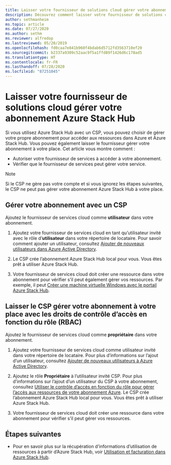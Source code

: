```yaml
---
title: Laisser votre fournisseur de solutions cloud gérer votre abonnement Azure Stack Hub
description: Découvrez comment laisser votre fournisseur de solutions cloud (CSP) gérer votre abonnement Azure Stack Hub à votre place.
author: sethmanheim
ms.topic: article
ms.date: 07/27/2020
ms.author: sethm
ms.reviewer: alfredop
ms.lastreviewed: 05/20/2019
ms.openlocfilehash: fd0caa7e841b960f4bdab6d5712fd3563710ef20
ms.sourcegitcommit: b2337a9309c52aac9f5a1ffd89f1426d6c178ad5
ms.translationtype: HT
ms.contentlocale: fr-FR
ms.lasthandoff: 07/28/2020
ms.locfileid: "87251045"
---
```

# <a name="let-your-cloud-solution-provider-manage-your-azure-stack-hub-subscription"></a>Laisser votre fournisseur de solutions cloud gérer votre abonnement Azure Stack Hub

Si vous utilisez Azure Stack Hub avec un CSP, vous pouvez choisir de gérer votre propre abonnement pour accéder aux ressources dans Azure et Azure Stack Hub. Vous pouvez également laisser le fournisseur gérer votre abonnement à votre place. Cet article vous montre comment :

* Autoriser votre fournisseur de services à accéder à votre abonnement.
* Vérifier que le fournisseur de services peut gérer votre service.

> [!NOTE]
> Si le CSP ne gère pas votre compte et si vous ignorez les étapes suivantes, le CSP ne peut pas gérer votre abonnement Azure Stack Hub à votre place.

## <a name="manage-your-subscription-with-a-csp"></a>Gérer votre abonnement avec un CSP

Ajoutez le fournisseur de services cloud comme **utilisateur** dans votre abonnement.

1. Ajoutez votre fournisseur de services cloud en tant qu’utilisateur invité avec le rôle d’**utilisateur** dans votre répertoire de locataire. Pour savoir comment ajouter un utilisateur, consultez [Ajouter de nouveaux utilisateurs dans Azure Active Directory](/azure/active-directory/add-users-azure-active-directory).

2. Le CSP crée l’abonnement Azure Stack Hub local pour vous. Vous êtes prêt à utiliser Azure Stack Hub.

3. Votre fournisseur de services cloud doit créer une ressource dans votre abonnement pour vérifier s’il peut également gérer vos ressources. Par exemple, il peut [Créer une machine virtuelle Windows avec le portail Azure Stack Hub](azure-stack-quick-windows-portal.md).

## <a name="let-the-csp-manage-your-subscription-using-rbac-rights"></a>Laisser le CSP gérer votre abonnement à votre place avec les droits de contrôle d’accès en fonction du rôle (RBAC)

Ajoutez le fournisseur de services cloud comme **propriétaire** dans votre abonnement.

1. Ajoutez votre fournisseur de services cloud comme utilisateur invité dans votre répertoire de locataire. Pour plus d’informations sur l’ajout d’un utilisateur, consultez [Ajouter de nouveaux utilisateurs à Azure Active Directory](/azure/active-directory/add-users-azure-active-directory).

2. Ajoutez le rôle **Propriétaire** à l’utilisateur invité CSP. Pour plus d’informations sur l’ajout d’un utilisateur du CSP à votre abonnement, consultez [Utiliser le contrôle d’accès en fonction du rôle pour gérer l’accès aux ressources de votre abonnement Azure](/azure/role-based-access-control/role-assignments-portal). Le CSP crée l’abonnement Azure Stack Hub local pour vous. Vous êtes prêt à utiliser Azure Stack Hub.
3. Votre fournisseur de services cloud doit créer une ressource dans votre abonnement pour vérifier s’il peut gérer vos ressources.

## <a name="next-steps"></a>Étapes suivantes

* Pour en savoir plus sur la récupération d’informations d’utilisation de ressources à partir d’Azure Stack Hub, voir [Utilisation et facturation dans Azure Stack Hub](../operator/azure-stack-billing-and-chargeback.md).

